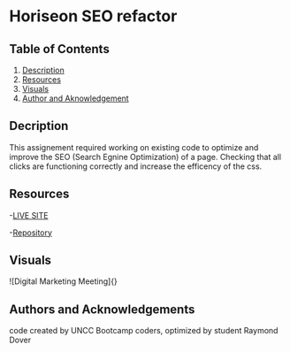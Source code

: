 # Horiseon SEO refactor

## Table of Contents

1. [Description](#description)
2. [Resources](#resources)
3. [Visuals](#visuals)
4. [Author and Aknowledgement](#author-and-aknowledgements)

## Decription

This assignement required working on existing code to optimize and improve the SEO (Search Egnine Optimization) of a page. Checking that all clicks are functioning correctly and increase the efficency of the css.

## Resources

-[LIVE SITE](https://raydover.github.io/seo-refactor/)

-[Repository](https://github.com/raydover/seo-refactor)

## Visuals

![Digital Marketing Meeting]{}

## Authors and Acknowledgements

code created by UNCC Bootcamp coders, optimized by student Raymond Dover
